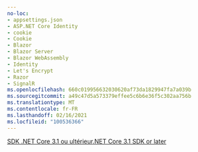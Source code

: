 ```yaml
---
no-loc:
- appsettings.json
- ASP.NET Core Identity
- cookie
- Cookie
- Blazor
- Blazor Server
- Blazor WebAssembly
- Identity
- Let's Encrypt
- Razor
- SignalR
ms.openlocfilehash: 660c019956632030620af73da1829947fa7a039b
ms.sourcegitcommit: a49c47d5a573379effee5c6b6e36f5c302aa756b
ms.translationtype: MT
ms.contentlocale: fr-FR
ms.lasthandoff: 02/16/2021
ms.locfileid: "100536366"
---
```

[<span data-ttu-id="e46e8-101">SDK .NET Core 3.1 ou ultérieur</span><span class="sxs-lookup"><span data-stu-id="e46e8-101">.NET Core 3.1 SDK or later</span></span>](https://dotnet.microsoft.com/download/dotnet-core/3.1)
